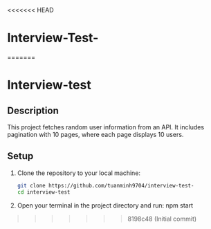 <<<<<<< HEAD
# Interview-Test-
=======
# Interview-test

## Description
This project fetches random user information from an API. It includes pagination with 10 pages, where each page displays 10 users.

## Setup
1. Clone the repository to your local machine:
   ```bash
   git clone https://github.com/tuanminh9704/interview-test-
   cd interview-test
2. Open your terminal in the project directory and run:
   npm start
>>>>>>> 8198c48 (Initial commit)
